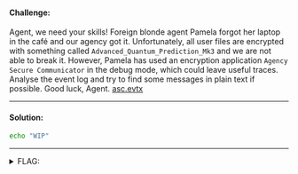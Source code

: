 #### Challenge:

Agent, we need your skills! Foreign blonde agent Pamela forgot her laptop in the café and our agency got it. Unfortunately, all user files are encrypted with something called `Advanced_Quantum_Prediction_Mk3` and we are not able to break it. However, Pamela has used an encryption application `Agency Secure Communicator` in the debug mode, which could leave useful traces. Analyse the event log and try to find some messages in plain text if possible. Good luck, Agent. [asc.evtx](./asc.evtx ':ignore')

---

#### Solution:

```bash
echo "WIP"
```

---

<details><summary>FLAG:</summary>

```
CT18-QnTK-50Uq-vQ5o-jAS5
```

</details>
